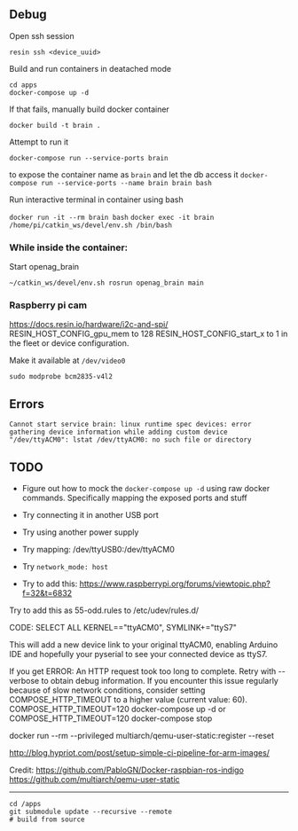 Debug
------

Open ssh session

`resin ssh <device_uuid>`


Build and run containers in deatached mode

```
cd apps
docker-compose up -d
```

If that fails, manually build docker container

`docker build -t brain .`


Attempt to run it

`docker-compose run --service-ports brain`

to expose the container name as `brain` and let the db access it
`docker-compose run --service-ports --name brain brain bash`


Run interactive terminal in container using bash

`docker run -it --rm brain bash`
`docker exec -it brain /home/pi/catkin_ws/devel/env.sh /bin/bash`


### While inside the container:

Start openag_brain

`~/catkin_ws/devel/env.sh rosrun openag_brain main`

### Raspberry pi cam ###

https://docs.resin.io/hardware/i2c-and-spi/
RESIN_HOST_CONFIG_gpu_mem to 128
RESIN_HOST_CONFIG_start_x to 1 in the fleet or device configuration.

Make it available at `/dev/video0`

`sudo modprobe bcm2835-v4l2`


Errors
------

`Cannot start service brain: linux runtime spec devices: error gathering device information while adding custom device "/dev/ttyACM0": lstat /dev/ttyACM0: no such file or directory`


TODO
----

- Figure out how to mock the `docker-compose up -d` using raw docker commands. Specifically mapping the exposed ports and stuff

- Try connecting it in another USB port
- Try using another power supply
- Try mapping: /dev/ttyUSB0:/dev/ttyACM0
- Try `network_mode: host`
- Try to add this: https://www.raspberrypi.org/forums/viewtopic.php?f=32&t=6832

Try to add this as 55-odd.rules to /etc/udev/rules.d/

CODE: SELECT ALL
KERNEL=="ttyACM0", SYMLINK+="ttyS7"

This will add a new device link to your original ttyACM0, enabling Arduino IDE and hopefully your pyserial to see your connected device as ttyS7.

If you get 
ERROR: An HTTP request took too long to complete. Retry with --verbose to obtain debug information.
If you encounter this issue regularly because of slow network conditions, consider setting COMPOSE_HTTP_TIMEOUT to a higher value (current value: 60).
COMPOSE_HTTP_TIMEOUT=120 docker-compose up -d
or 
COMPOSE_HTTP_TIMEOUT=120 docker-compose stop




docker run --rm --privileged multiarch/qemu-user-static:register --reset

http://blog.hypriot.com/post/setup-simple-ci-pipeline-for-arm-images/

Credit:
https://github.com/PabloGN/Docker-raspbian-ros-indigo
https://github.com/multiarch/qemu-user-static


--------



















```
cd /apps
git submodule update --recursive --remote
# build from source
```
